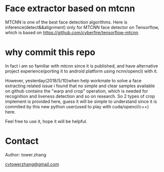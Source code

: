 # Face extractor based on mtcnn

MTCNN is one of the best face detection algorithms.
Here is inference(detect&&alignment) only for MTCNN face detector on Tensorflow, which is based on https://github.com/cyberfire/tensorflow-mtcnn.

# why commit this repo

In fact i am so familiar with mtcnn since it is published, and have alternative project experience(porting it to android platform using ncnn/opencl) with it.

However, yesterday(2018/5/10)when help workmate to solve a face extracting related issue i found that no simple and clear samples available on github contains the "warp and crop" operation, which is needed for recognition and liveness detection and so on research. So 2 types of crop implement is provided here, guess it will be simple to understand since it is commited by this new python user(used to play with cuda/opencl/c++) here.

Feel free to use it, hope it will be helpful.

# Contact 
Author: tower.zhang

cvtowerzhang@gmail.com 



